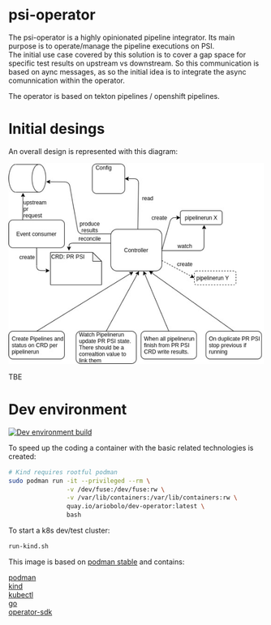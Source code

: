 # psi-operator

The psi-operator is a highly opinionated pipeline integrator. Its main purpose is to operate/manage the pipeline executions on PSI.    
The initial use case covered by this solution is to cover a gap space for specific test results on upstream vs downstream. So this communication
is based on aync messages, as so the initial idea is to integrate the async comunnication within the operator.  

The operator is based on tekton pipelines / openshift pipelines. 

# Initial desings

An overall design is represented with this diagram:

![Initial desfing](docs/diagrams/initial_design_draft.jpg?raw=true)

TBE

# Dev environment

[![Dev environment build](https://quay.io/repository/ariobolo/dev-operator/status)](https://quay.io/repository/ariobolo/dev-operator?tab=builds)

To speed up the coding a container with the basic related technologies is created:

```bash
# Kind requires rootful podman
sudo podman run -it --privileged --rm \
                -v /dev/fuse:/dev/fuse:rw \
                -v /var/lib/containers:/var/lib/containers:rw \
                quay.io/ariobolo/dev-operator:latest \
                bash


```

To start a k8s dev/test cluster:

```bash
run-kind.sh
``` 

This image is based on [podman stable](https://quay.io/repository/podman/stable?tab=info) and contains:

[podman](https://podman.io/)    
[kind](https://github.com/kubernetes-sigs/kind)   
[kubectl](https://kubernetes.io/docs/reference/kubectl/kubectl/)   
[go](https://golang.org/)   
[operator-sdk](https://github.com/operator-framework/operator-sdk)   
